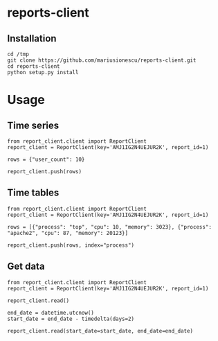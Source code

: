 # reports-client

## Installation

    cd /tmp
    git clone https://github.com/mariusionescu/reports-client.git
    cd reports-client
    python setup.py install
    
# Usage
 
## Time series

    from report_client.client import ReportClient
    report_client = ReportClient(key='AMJ1IG2N4UEJUR2K', report_id=1)
     
    rows = {"user_count": 10}
        
    report_client.push(rows)

## Time tables
    
    from report_client.client import ReportClient
    report_client = ReportClient(key='AMJ1IG2N4UEJUR2K', report_id=1)
     
    rows = [{"process": "top", "cpu": 10, "memory": 3023}, {"process": "apache2", "cpu": 87, "memory": 20123}]
        
    report_client.push(rows, index="process")
    
## Get data
    from report_client.client import ReportClient
    report_client = ReportClient(key='AMJ1IG2N4UEJUR2K', report_id=1)
    
    report_client.read()
    
    end_date = datetime.utcnow()
    start_date = end_date - timedelta(days=2)
    
    report_client.read(start_date=start_date, end_date=end_date)
    